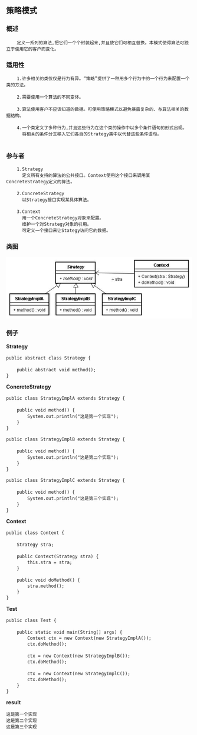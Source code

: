 ## 策略模式

### 概述

```
    定义一系列的算法,把它们一个个封装起来,并且使它们可相互替换。本模式使得算法可独立于使用它的客户而变化。
```

### **适用性**

```
    1.许多相关的类仅仅是行为有异。“策略”提供了一种用多个行为中的一个行为来配置一个类的方法。

    2.需要使用一个算法的不同变体。

    3.算法使用客户不应该知道的数据。可使用策略模式以避免暴露复杂的、与算法相关的数据结构。

    4.一个类定义了多种行为,并且这些行为在这个类的操作中以多个条件语句的形式出现。
      将相关的条件分支移入它们各自的Strategy类中以代替这些条件语句。
			
```

### **参与者**

```
    1.Strategy
      定义所有支持的算法的公共接口。Context使用这个接口来调用某ConcreteStrategy定义的算法。

    2.ConcreteStrategy
      以Strategy接口实现某具体算法。

    3.Context
      用一个ConcreteStrategy对象来配置。
      维护一个对Strategy对象的引用。
      可定义一个接口来让Stategy访问它的数据。
```

### **类图**

![Strategy](https://raw.githubusercontent.com/czjtt/czjtt.github.io/master/images/20190130/Strategy.png)



### **例子**

**Strategy** 

```
public abstract class Strategy {

    public abstract void method();
}
```

**ConcreteStrategy** 

```
public class StrategyImplA extends Strategy {

    public void method() {
        System.out.println("这是第一个实现");
    }
}
```



```
public class StrategyImplB extends Strategy {

    public void method() {
        System.out.println("这是第二个实现");
    }
}
```



```
public class StrategyImplC extends Strategy {

    public void method() {
        System.out.println("这是第三个实现");
    }
}
```

**Context** 

```
public class Context {

    Strategy stra;
    
    public Context(Strategy stra) {
        this.stra = stra;
    }
    
    public void doMethod() {
        stra.method();
    }
}
```

**Test** 

```
public class Test {
    
    public static void main(String[] args) {
        Context ctx = new Context(new StrategyImplA());
        ctx.doMethod();
        
        ctx = new Context(new StrategyImplB());
        ctx.doMethod();
        
        ctx = new Context(new StrategyImplC());
        ctx.doMethod();
    }
}
```

**result** 

```
这是第一个实现
这是第二个实现
这是第三个实现
```